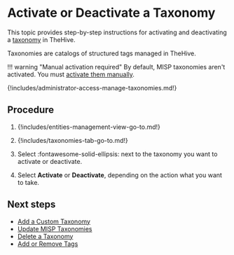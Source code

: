 # Activate or Deactivate a Taxonomy

This topic provides step-by-step instructions for activating and deactivating a [taxonomy](about-taxonomies.md) in TheHive.

Taxonomies are catalogs of structured tags managed in TheHive.

!!! warning "Manual activation required"
    By default, MISP taxonomies aren't activated. You must [activate them manually](activate-deactivate-a-taxonomy.md).

{!includes/administrator-access-manage-taxonomies.md!}

<h2>Procedure</h2>

1. {!includes/entities-management-view-go-to.md!}

2. {!includes/taxonomies-tab-go-to.md!}

3. Select :fontawesome-solid-ellipsis: next to the taxonomy you want to activate or deactivate.

4. Select **Activate** or **Deactivate**, depending on the action what you want to take.

<h2>Next steps</h2>

* [Add a Custom Taxonomy](add-a-custom-taxonomy.md)
* [Update MISP Taxonomies](update-misp-taxonomies.md)
* [Delete a Taxonomy](delete-a-taxonomy.md)
* [Add or Remove Tags](../../user-guides/analyst-corner/cases/tags/add-remove-tags.md)
